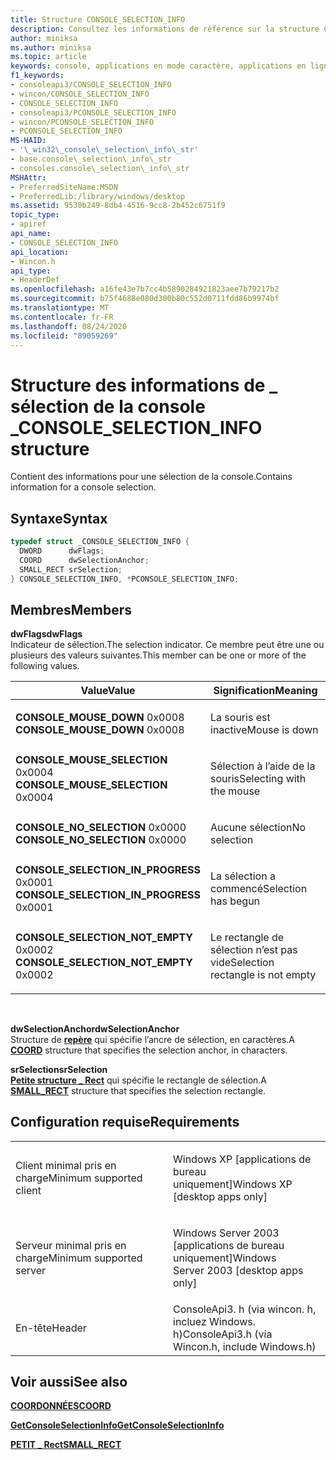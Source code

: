 ```yaml
---
title: Structure CONSOLE_SELECTION_INFO
description: Consultez les informations de référence sur la structure CONSOLE_SELECTION_INFO, qui contient des informations pour une sélection de la console.
author: miniksa
ms.author: miniksa
ms.topic: article
keywords: console, applications en mode caractère, applications en ligne de commande, applications Terminal Server, API de console
f1_keywords:
- consoleapi3/CONSOLE_SELECTION_INFO
- wincon/CONSOLE_SELECTION_INFO
- CONSOLE_SELECTION_INFO
- consoleapi3/PCONSOLE_SELECTION_INFO
- wincon/PCONSOLE_SELECTION_INFO
- PCONSOLE_SELECTION_INFO
MS-HAID:
- '\_win32\_console\_selection\_info\_str'
- base.console\_selection\_info\_str
- consoles.console\_selection\_info\_str
MSHAttr:
- PreferredSiteName:MSDN
- PreferredLib:/library/windows/desktop
ms.assetid: 9530b249-8db4-4516-9cc8-2b452c6751f9
topic_type:
- apiref
api_name:
- CONSOLE_SELECTION_INFO
api_location:
- Wincon.h
api_type:
- HeaderDef
ms.openlocfilehash: a16fe43e7b7cc4b5890284921823aee7b79217b2
ms.sourcegitcommit: b75f4688e080d300b80c552d0711fdd86b9974bf
ms.translationtype: MT
ms.contentlocale: fr-FR
ms.lasthandoff: 08/24/2020
ms.locfileid: "89059269"
---
```

# <a name="console_selection_info-structure"></a><span data-ttu-id="b8e51-104">Structure des informations de \_ sélection de la console \_</span><span class="sxs-lookup"><span data-stu-id="b8e51-104">CONSOLE\_SELECTION\_INFO structure</span></span>


<span data-ttu-id="b8e51-105">Contient des informations pour une sélection de la console.</span><span class="sxs-lookup"><span data-stu-id="b8e51-105">Contains information for a console selection.</span></span>

<a name="syntax"></a><span data-ttu-id="b8e51-106">Syntaxe</span><span class="sxs-lookup"><span data-stu-id="b8e51-106">Syntax</span></span>
------

```C
typedef struct _CONSOLE_SELECTION_INFO {
  DWORD      dwFlags;
  COORD      dwSelectionAnchor;
  SMALL_RECT srSelection;
} CONSOLE_SELECTION_INFO, *PCONSOLE_SELECTION_INFO;
```

<a name="members"></a><span data-ttu-id="b8e51-107">Membres</span><span class="sxs-lookup"><span data-stu-id="b8e51-107">Members</span></span>
-------

<span data-ttu-id="b8e51-108">**dwFlags**</span><span class="sxs-lookup"><span data-stu-id="b8e51-108">**dwFlags**</span></span>  
<span data-ttu-id="b8e51-109">Indicateur de sélection.</span><span class="sxs-lookup"><span data-stu-id="b8e51-109">The selection indicator.</span></span> <span data-ttu-id="b8e51-110">Ce membre peut être une ou plusieurs des valeurs suivantes.</span><span class="sxs-lookup"><span data-stu-id="b8e51-110">This member can be one or more of the following values.</span></span>

<table>
<colgroup>
<col width="50%" />
<col width="50%" />
</colgroup>
<thead>
<tr class="header">
<th><span data-ttu-id="b8e51-111">Value</span><span class="sxs-lookup"><span data-stu-id="b8e51-111">Value</span></span></th>
<th><span data-ttu-id="b8e51-112">Signification</span><span class="sxs-lookup"><span data-stu-id="b8e51-112">Meaning</span></span></th>
</tr>
</thead>
<tbody>
<tr class="odd">
<td><span data-ttu-id="b8e51-113"><span id="CONSOLE_MOUSE_DOWN"></span><span id="console_mouse_down"></span>
<strong>CONSOLE_MOUSE_DOWN</strong> 0x0008</span><span class="sxs-lookup"><span data-stu-id="b8e51-113"><span id="CONSOLE_MOUSE_DOWN"></span><span id="console_mouse_down"></span>
<strong>CONSOLE_MOUSE_DOWN</strong> 0x0008</span></span></td>
<td><p><span data-ttu-id="b8e51-114">La souris est inactive</span><span class="sxs-lookup"><span data-stu-id="b8e51-114">Mouse is down</span></span></p></td>
</tr>
<tr class="even">
<td><span data-ttu-id="b8e51-115"><span id="CONSOLE_MOUSE_SELECTION"></span><span id="console_mouse_selection"></span>
<strong>CONSOLE_MOUSE_SELECTION</strong> 0x0004</span><span class="sxs-lookup"><span data-stu-id="b8e51-115"><span id="CONSOLE_MOUSE_SELECTION"></span><span id="console_mouse_selection"></span>
<strong>CONSOLE_MOUSE_SELECTION</strong> 0x0004</span></span></td>
<td><p><span data-ttu-id="b8e51-116">Sélection à l’aide de la souris</span><span class="sxs-lookup"><span data-stu-id="b8e51-116">Selecting with the mouse</span></span></p></td>
</tr>
<tr class="odd">
<td><span data-ttu-id="b8e51-117"><span id="CONSOLE_NO_SELECTION"></span><span id="console_no_selection"></span>
<strong>CONSOLE_NO_SELECTION</strong> 0x0000</span><span class="sxs-lookup"><span data-stu-id="b8e51-117"><span id="CONSOLE_NO_SELECTION"></span><span id="console_no_selection"></span>
<strong>CONSOLE_NO_SELECTION</strong> 0x0000</span></span></td>
<td><p><span data-ttu-id="b8e51-118">Aucune sélection</span><span class="sxs-lookup"><span data-stu-id="b8e51-118">No selection</span></span></p></td>
</tr>
<tr class="even">
<td><span data-ttu-id="b8e51-119"><span id="CONSOLE_SELECTION_IN_PROGRESS"></span><span id="console_selection_in_progress"></span>
<strong>CONSOLE_SELECTION_IN_PROGRESS</strong> 0x0001</span><span class="sxs-lookup"><span data-stu-id="b8e51-119"><span id="CONSOLE_SELECTION_IN_PROGRESS"></span><span id="console_selection_in_progress"></span>
<strong>CONSOLE_SELECTION_IN_PROGRESS</strong> 0x0001</span></span></td>
<td><p><span data-ttu-id="b8e51-120">La sélection a commencé</span><span class="sxs-lookup"><span data-stu-id="b8e51-120">Selection has begun</span></span></p></td>
</tr>
<tr class="odd">
<td><span data-ttu-id="b8e51-121"><span id="CONSOLE_SELECTION_NOT_EMPTY"></span><span id="console_selection_not_empty"></span>
<strong>CONSOLE_SELECTION_NOT_EMPTY</strong> 0x0002</span><span class="sxs-lookup"><span data-stu-id="b8e51-121"><span id="CONSOLE_SELECTION_NOT_EMPTY"></span><span id="console_selection_not_empty"></span>
<strong>CONSOLE_SELECTION_NOT_EMPTY</strong> 0x0002</span></span></td>
<td><p><span data-ttu-id="b8e51-122">Le rectangle de sélection n’est pas vide</span><span class="sxs-lookup"><span data-stu-id="b8e51-122">Selection rectangle is not empty</span></span></p></td>
</tr>
<tr class="even">
</tr>
<tr class="odd">
</tr>
<tr class="even">
</tr>
</tbody>
</table>

 

<span data-ttu-id="b8e51-123">**dwSelectionAnchor**</span><span class="sxs-lookup"><span data-stu-id="b8e51-123">**dwSelectionAnchor**</span></span>  
<span data-ttu-id="b8e51-124">Structure de [**repère**](coord-str.md) qui spécifie l’ancre de sélection, en caractères.</span><span class="sxs-lookup"><span data-stu-id="b8e51-124">A [**COORD**](coord-str.md) structure that specifies the selection anchor, in characters.</span></span>

<span data-ttu-id="b8e51-125">**srSelection**</span><span class="sxs-lookup"><span data-stu-id="b8e51-125">**srSelection**</span></span>  
<span data-ttu-id="b8e51-126">[**Petite structure \_ Rect**](small-rect-str.md) qui spécifie le rectangle de sélection.</span><span class="sxs-lookup"><span data-stu-id="b8e51-126">A [**SMALL\_RECT**](small-rect-str.md) structure that specifies the selection rectangle.</span></span>

<a name="requirements"></a><span data-ttu-id="b8e51-127">Configuration requise</span><span class="sxs-lookup"><span data-stu-id="b8e51-127">Requirements</span></span>
------------

<table>
<colgroup>
<col width="50%" />
<col width="50%" />
</colgroup>
<tbody>
<tr class="odd">
<td><p><span data-ttu-id="b8e51-128">Client minimal pris en charge</span><span class="sxs-lookup"><span data-stu-id="b8e51-128">Minimum supported client</span></span></p></td>
<td><p><span data-ttu-id="b8e51-129">Windows XP [applications de bureau uniquement]</span><span class="sxs-lookup"><span data-stu-id="b8e51-129">Windows XP [desktop apps only]</span></span></p></td>
</tr>
<tr class="even">
<td><p><span data-ttu-id="b8e51-130">Serveur minimal pris en charge</span><span class="sxs-lookup"><span data-stu-id="b8e51-130">Minimum supported server</span></span></p></td>
<td><p><span data-ttu-id="b8e51-131">Windows Server 2003 [applications de bureau uniquement]</span><span class="sxs-lookup"><span data-stu-id="b8e51-131">Windows Server 2003 [desktop apps only]</span></span></p></td>
</tr>
<tr class="odd">
<td><p><span data-ttu-id="b8e51-132">En-tête</span><span class="sxs-lookup"><span data-stu-id="b8e51-132">Header</span></span></p></td>
<td><span data-ttu-id="b8e51-133">ConsoleApi3. h (via wincon. h, incluez Windows. h)</span><span class="sxs-lookup"><span data-stu-id="b8e51-133">ConsoleApi3.h (via Wincon.h, include Windows.h)</span></span></td>
</tr>
</tbody>
</table>

## <a name="span-idsee_alsospansee-also"></a><span data-ttu-id="b8e51-134"><span id="see_also"></span>Voir aussi</span><span class="sxs-lookup"><span data-stu-id="b8e51-134"><span id="see_also"></span>See also</span></span>


[<span data-ttu-id="b8e51-135">**COORDONNÉES**</span><span class="sxs-lookup"><span data-stu-id="b8e51-135">**COORD**</span></span>](coord-str.md)

[<span data-ttu-id="b8e51-136">**GetConsoleSelectionInfo**</span><span class="sxs-lookup"><span data-stu-id="b8e51-136">**GetConsoleSelectionInfo**</span></span>](getconsoleselectioninfo.md)

[<span data-ttu-id="b8e51-137">**PETIT \_ Rect**</span><span class="sxs-lookup"><span data-stu-id="b8e51-137">**SMALL\_RECT**</span></span>](small-rect-str.md)

 

 




